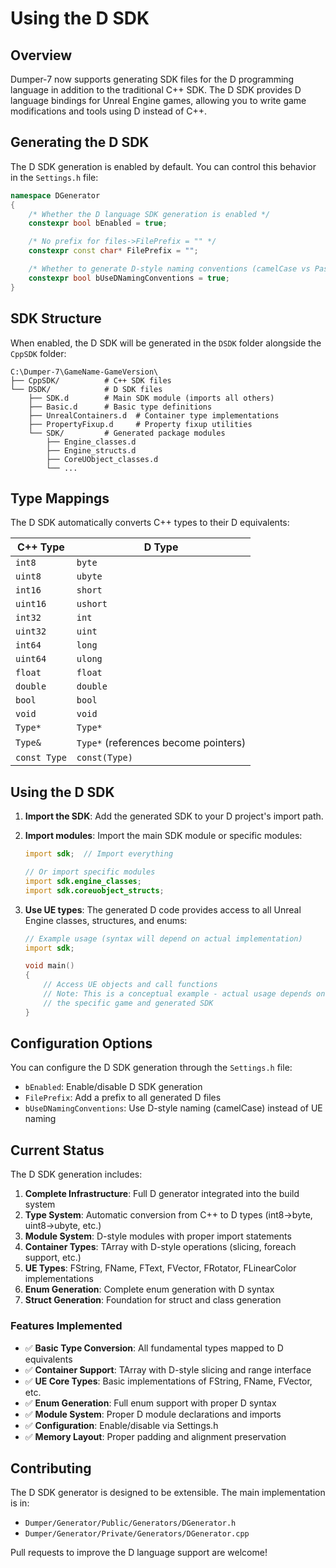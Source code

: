 # Using the D SDK

## Overview

Dumper-7 now supports generating SDK files for the D programming language in addition to the traditional C++ SDK. The D SDK provides D language bindings for Unreal Engine games, allowing you to write game modifications and tools using D instead of C++.

## Generating the D SDK

The D SDK generation is enabled by default. You can control this behavior in the `Settings.h` file:

```cpp
namespace DGenerator
{
    /* Whether the D language SDK generation is enabled */
    constexpr bool bEnabled = true;

    /* No prefix for files->FilePrefix = "" */
    constexpr const char* FilePrefix = "";

    /* Whether to generate D-style naming conventions (camelCase vs PascalCase) */
    constexpr bool bUseDNamingConventions = true;
}
```

## SDK Structure

When enabled, the D SDK will be generated in the `DSDK` folder alongside the `CppSDK` folder:

```
C:\Dumper-7\GameName-GameVersion\
├── CppSDK/          # C++ SDK files
└── DSDK/            # D SDK files
    ├── SDK.d        # Main SDK module (imports all others)
    ├── Basic.d      # Basic type definitions
    ├── UnrealContainers.d  # Container type implementations
    ├── PropertyFixup.d     # Property fixup utilities
    └── SDK/         # Generated package modules
        ├── Engine_classes.d
        ├── Engine_structs.d
        ├── CoreUObject_classes.d
        └── ...
```

## Type Mappings

The D SDK automatically converts C++ types to their D equivalents:

| C++ Type | D Type |
|----------|--------|
| `int8`   | `byte` |
| `uint8`  | `ubyte` |
| `int16`  | `short` |
| `uint16` | `ushort` |
| `int32`  | `int` |
| `uint32` | `uint` |
| `int64`  | `long` |
| `uint64` | `ulong` |
| `float`  | `float` |
| `double` | `double` |
| `bool`   | `bool` |
| `void`   | `void` |
| `Type*`  | `Type*` |
| `Type&`  | `Type*` (references become pointers) |
| `const Type` | `const(Type)` |

## Using the D SDK

1. **Import the SDK**: Add the generated SDK to your D project's import path.

2. **Import modules**: Import the main SDK module or specific modules:
   ```d
   import sdk;  // Import everything
   
   // Or import specific modules
   import sdk.engine_classes;
   import sdk.coreuobject_structs;
   ```

3. **Use UE types**: The generated D code provides access to all Unreal Engine classes, structures, and enums:
   ```d
   // Example usage (syntax will depend on actual implementation)
   import sdk;
   
   void main()
   {
       // Access UE objects and call functions
       // Note: This is a conceptual example - actual usage depends on 
       // the specific game and generated SDK
   }
   ```

## Configuration Options

You can configure the D SDK generation through the `Settings.h` file:

- `bEnabled`: Enable/disable D SDK generation
- `FilePrefix`: Add a prefix to all generated D files
- `bUseDNamingConventions`: Use D-style naming (camelCase) instead of UE naming

## Current Status

The D SDK generation includes:

1. **Complete Infrastructure**: Full D generator integrated into the build system
2. **Type System**: Automatic conversion from C++ to D types (int8→byte, uint8→ubyte, etc.)
3. **Module System**: D-style modules with proper import statements
4. **Container Types**: TArray with D-style operations (slicing, foreach support, etc.)
5. **UE Types**: FString, FName, FText, FVector, FRotator, FLinearColor implementations
6. **Enum Generation**: Complete enum generation with D syntax
7. **Struct Generation**: Foundation for struct and class generation

### Features Implemented

- ✅ **Basic Type Conversion**: All fundamental types mapped to D equivalents
- ✅ **Container Support**: TArray with D-style slicing and range interface
- ✅ **UE Core Types**: Basic implementations of FString, FName, FVector, etc.
- ✅ **Enum Generation**: Full enum support with proper D syntax
- ✅ **Module System**: Proper D module declarations and imports
- ✅ **Configuration**: Enable/disable via Settings.h
- ✅ **Memory Layout**: Proper padding and alignment preservation

## Contributing

The D SDK generator is designed to be extensible. The main implementation is in:
- `Dumper/Generator/Public/Generators/DGenerator.h`
- `Dumper/Generator/Private/Generators/DGenerator.cpp`

Pull requests to improve the D language support are welcome!